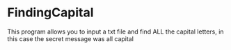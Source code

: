 # FindingCapital
This program allows you to input a txt file and find ALL the capital letters, in this case the secret message was all capital
